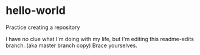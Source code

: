 # hello-world
Practice creating a repository

I have no clue what I'm doing with my life,
but I'm editing this readme-edits branch. (aka master branch copy)
Brace yourselves.

